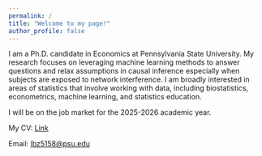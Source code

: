 ```yaml
---
permalink: /
title: "Welcome to my page!"
author_profile: false
---
```


I am a Ph.D. candidate in Economics at Pennsylvania State University. My research focuses on leveraging machine learning methods to answer questions and relax assumptions in causal inference especially when subjects are exposed to network interference. I am broadly interested in areas of statistics that involve working with data, including biostatistics, econometrics, machine learning, and statistics education. 

I will be on the job market for the 2025-2026 academic year.

My CV: [Link]()

Email: [lbz5158@psu.edu](mailto:lbz5158@psu.edu)

